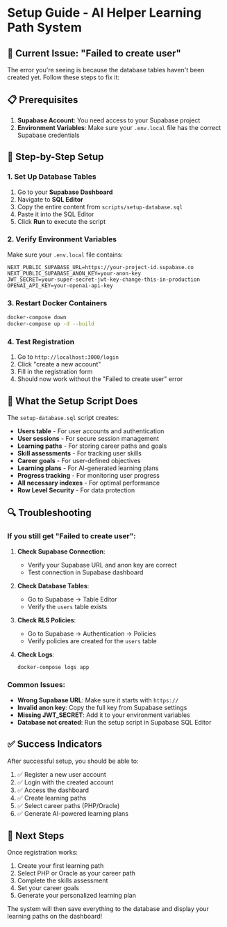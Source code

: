 # Setup Guide - AI Helper Learning Path System

## 🚨 Current Issue: "Failed to create user"

The error you're seeing is because the database tables haven't been created yet. Follow these steps to fix it:

## 📋 Prerequisites

1. **Supabase Account**: You need access to your Supabase project
2. **Environment Variables**: Make sure your `.env.local` file has the correct Supabase credentials

## 🔧 Step-by-Step Setup

### 1. Set Up Database Tables

1. Go to your **Supabase Dashboard**
2. Navigate to **SQL Editor**
3. Copy the entire content from `scripts/setup-database.sql`
4. Paste it into the SQL Editor
5. Click **Run** to execute the script

### 2. Verify Environment Variables

Make sure your `.env.local` file contains:

```env
NEXT_PUBLIC_SUPABASE_URL=https://your-project-id.supabase.co
NEXT_PUBLIC_SUPABASE_ANON_KEY=your-anon-key
JWT_SECRET=your-super-secret-jwt-key-change-this-in-production
OPENAI_API_KEY=your-openai-api-key
```

### 3. Restart Docker Containers

```bash
docker-compose down
docker-compose up -d --build
```

### 4. Test Registration

1. Go to `http://localhost:3000/login`
2. Click "create a new account"
3. Fill in the registration form
4. Should now work without the "Failed to create user" error

## 🎯 What the Setup Script Does

The `setup-database.sql` script creates:

- **Users table** - For user accounts and authentication
- **User sessions** - For secure session management
- **Learning paths** - For storing career paths and goals
- **Skill assessments** - For tracking user skills
- **Career goals** - For user-defined objectives
- **Learning plans** - For AI-generated learning plans
- **Progress tracking** - For monitoring user progress
- **All necessary indexes** - For optimal performance
- **Row Level Security** - For data protection

## 🔍 Troubleshooting

### If you still get "Failed to create user":

1. **Check Supabase Connection**:
   - Verify your Supabase URL and anon key are correct
   - Test connection in Supabase dashboard

2. **Check Database Tables**:
   - Go to Supabase → Table Editor
   - Verify the `users` table exists

3. **Check RLS Policies**:
   - Go to Supabase → Authentication → Policies
   - Verify policies are created for the `users` table

4. **Check Logs**:
   ```bash
   docker-compose logs app
   ```

### Common Issues:

- **Wrong Supabase URL**: Make sure it starts with `https://`
- **Invalid anon key**: Copy the full key from Supabase settings
- **Missing JWT_SECRET**: Add it to your environment variables
- **Database not created**: Run the setup script in Supabase SQL Editor

## ✅ Success Indicators

After successful setup, you should be able to:

1. ✅ Register a new user account
2. ✅ Login with the created account
3. ✅ Access the dashboard
4. ✅ Create learning paths
5. ✅ Select career paths (PHP/Oracle)
6. ✅ Generate AI-powered learning plans

## 🚀 Next Steps

Once registration works:

1. Create your first learning path
2. Select PHP or Oracle as your career path
3. Complete the skills assessment
4. Set your career goals
5. Generate your personalized learning plan

The system will then save everything to the database and display your learning paths on the dashboard! 